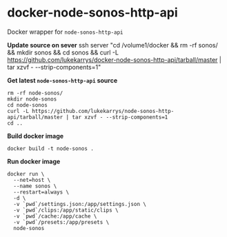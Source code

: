 # docker-node-sonos-http-api

Docker wrapper for `node-sonos-http-api`

**Update source on sever**
ssh server "cd /volume1/docker && rm -rf sonos/ && mkdir sonos && cd sonos && curl -L https://github.com/lukekarrys/docker-node-sonos-http-api/tarball/master | tar xzvf - --strip-components=1"

**Get latest `node-sonos-http-api` source**

```shell
rm -rf node-sonos/
mkdir node-sonos
cd node-sonos
curl -L https://github.com/lukekarrys/node-sonos-http-api/tarball/master | tar xzvf - --strip-components=1
cd ..
```

**Build docker image**

```shell
docker build -t node-sonos .
```

**Run docker image**

```shell
docker run \
  --net=host \
  --name sonos \
  --restart=always \
  -d \
  -v `pwd`/settings.json:/app/settings.json \
  -v `pwd`/clips:/app/static/clips \
  -v `pwd`/cache:/app/cache \
  -v `pwd`/presets:/app/presets \
  node-sonos
```

